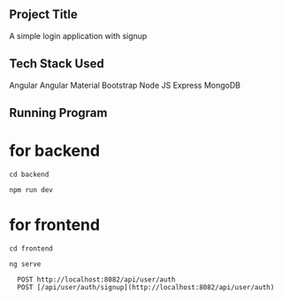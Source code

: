 ## Project Title
A simple login application with signup

## Tech Stack Used
Angular
Angular Material
Bootstrap
Node JS
Express
MongoDB

## Running Program 
# for backend
```
cd backend
```

```
npm run dev
```

# for frontend
```
cd frontend
```
```
ng serve
```

```http
  POST http://localhost:8082/api/user/auth
  POST [/api/user/auth/signup](http://localhost:8082/api/user/auth)
```
